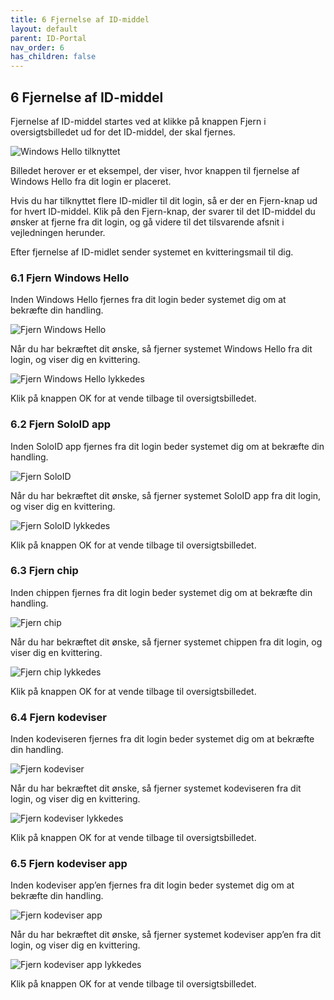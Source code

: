 ```yaml
---
title: 6 Fjernelse af ID-middel
layout: default
parent: ID-Portal
nav_order: 6
has_children: false
---
```


## 6 Fjernelse af ID-middel

Fjernelse af ID-middel startes ved at klikke på knappen Fjern i oversigtsbilledet ud for det ID-middel,
der skal fjernes.

![Windows Hello tilknyttet](Billedmateriale\SibIdMiddelHello2.jpg)

Billedet herover er et eksempel, der viser, hvor knappen til fjernelse af Windows Hello fra dit login er
placeret.

Hvis du har tilknyttet flere ID-midler til dit login, så er der en Fjern-knap ud for hvert ID-middel.
Klik på den Fjern-knap, der svarer til det ID-middel du ønsker at fjerne fra dit login, og gå videre til
det tilsvarende afsnit i vejledningen herunder.

Efter fjernelse af ID-midlet sender systemet en kvitteringsmail til dig.

### 6.1 Fjern Windows Hello

Inden Windows Hello fjernes fra dit login beder systemet dig om at bekræfte din handling.

![Fjern Windows Hello](Billedmateriale\SibRemoveHello1.jpg)

Når du har bekræftet dit ønske, så fjerner systemet Windows Hello fra dit login, og viser dig en
kvittering.

![Fjern Windows Hello lykkedes](Billedmateriale\SibRemoveHello2.jpg)

Klik på knappen OK for at vende tilbage til oversigtsbilledet.

### 6.2 Fjern SoloID app

Inden SoloID app fjernes fra dit login beder systemet dig om at bekræfte din handling.

![Fjern SoloID](Billedmateriale\SibRemoveSolo1.jpg)

Når du har bekræftet dit ønske, så fjerner systemet SoloID app fra dit login, og viser dig en kvittering.

![Fjern SoloID lykkedes](Billedmateriale\SibRemoveSolo2.jpg)

Klik på knappen OK for at vende tilbage til oversigtsbilledet.

### 6.3 Fjern chip

Inden chippen fjernes fra dit login beder systemet dig om at bekræfte din handling.

![Fjern chip](Billedmateriale\SibRemoveChip1.jpg)

Når du har bekræftet dit ønske, så fjerner systemet chippen fra dit login, og viser dig en kvittering.

![Fjern chip lykkedes](Billedmateriale\SibRemoveChip2.jpg)

Klik på knappen OK for at vende tilbage til oversigtsbilledet.

### 6.4 Fjern kodeviser

Inden kodeviseren fjernes fra dit login beder systemet dig om at bekræfte din handling.

![Fjern kodeviser](Billedmateriale\SibRemoveKodeviser1.jpg)

Når du har bekræftet dit ønske, så fjerner systemet kodeviseren fra dit login, og viser dig en
kvittering.

![Fjern kodeviser lykkedes](Billedmateriale\SibRemoveKodeviser2.jpg)

Klik på knappen OK for at vende tilbage til oversigtsbilledet.

### 6.5 Fjern kodeviser app

Inden kodeviser app’en fjernes fra dit login beder systemet dig om at bekræfte din handling.

![Fjern kodeviser app](Billedmateriale\SibRemoveKodeviserApp1.jpg)

Når du har bekræftet dit ønske, så fjerner systemet kodeviser app’en fra dit login, og viser dig en
kvittering.

![Fjern kodeviser app lykkedes](Billedmateriale\SibRemoveKodeviserApp2.jpg)

Klik på knappen OK for at vende tilbage til oversigtsbilledet.